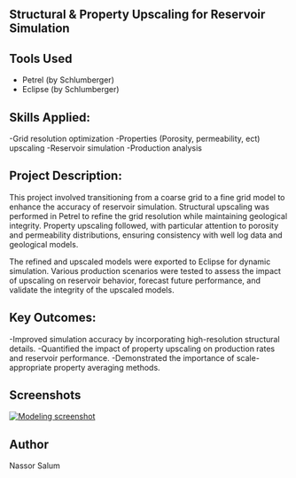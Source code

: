 ## Structural & Property Upscaling for Reservoir Simulation

## Tools Used
- Petrel (by Schlumberger)
- Eclipse (by Schlumberger)
  
## Skills Applied: 
-Grid resolution optimization
-Properties (Porosity, permeability, ect) upscaling
-Reservoir simulation 
-Production analysis

## Project Description:
This project involved transitioning from a coarse grid to a fine grid model to enhance the accuracy of reservoir simulation. Structural upscaling was performed in Petrel to refine the grid resolution while maintaining geological integrity. Property upscaling followed, with particular attention to porosity and permeability distributions, ensuring consistency with well log data and geological models.

The refined and upscaled models were exported to Eclipse for dynamic simulation. Various production scenarios were tested to assess the impact of upscaling on reservoir behavior, forecast future performance, and validate the integrity of the upscaled models.

## Key Outcomes:

-Improved simulation accuracy by incorporating high-resolution structural details.
-Quantified the impact of property upscaling on production rates and reservoir performance.
-Demonstrated the importance of scale-appropriate property averaging methods.

## Screenshots

[![Modeling screenshot](images/model.png)](https://github.com/Nassor-Salum/Structural-Property-Modeling-Petrel/commit/d17cbdc1118fce4554753618c31d18f2c2746772)


## Author
Nassor Salum
